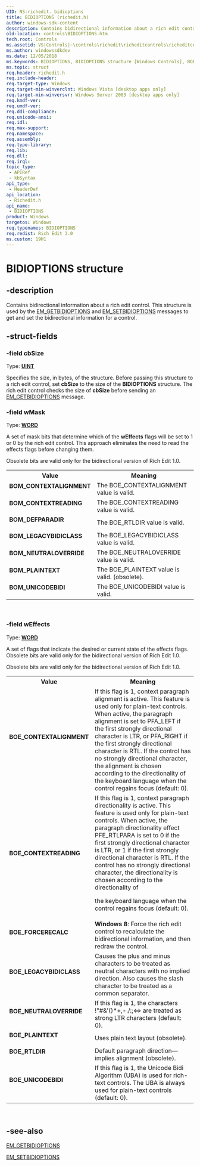 ```yaml
---
UID: NS:richedit._bidioptions
title: BIDIOPTIONS (richedit.h)
author: windows-sdk-content
description: Contains bidirectional information about a rich edit control. This structure is used by the EM_GETBIDIOPTIONS and EM_SETBIDIOPTIONS messages to get and set the bidirectional information for a control.
old-location: controls\BIDIOPTIONS.htm
tech.root: Controls
ms.assetid: VS|Controls|~\controls\richedit\richeditcontrols\richeditcontrolreference\richeditstructures\bidioptions.htm
ms.author: windowssdkdev
ms.date: 12/05/2018
ms.keywords: BIDIOPTIONS, BIDIOPTIONS structure [Windows Controls], BOE_CONTEXTALIGNMENT, BOE_CONTEXTREADING, BOE_FORCERECALC, BOE_LEGACYBIDICLASS, BOE_NEUTRALOVERRIDE, BOE_PLAINTEXT, BOE_RTLDIR, BOE_UNICODEBIDI, BOM_CONTEXTALIGNMENT, BOM_CONTEXTREADING, BOM_DEFPARADIR, BOM_LEGACYBIDICLASS, BOM_NEUTRALOVERRIDE, BOM_PLAINTEXT, BOM_UNICODEBIDI, _win32_BIDIOPTIONS_str, _win32_BIDIOPTIONS_str_cpp, controls.BIDIOPTIONS, controls._win32_BIDIOPTIONS_str, richedit/BIDIOPTIONS
ms.topic: struct
req.header: richedit.h
req.include-header: 
req.target-type: Windows
req.target-min-winverclnt: Windows Vista [desktop apps only]
req.target-min-winversvr: Windows Server 2003 [desktop apps only]
req.kmdf-ver: 
req.umdf-ver: 
req.ddi-compliance: 
req.unicode-ansi: 
req.idl: 
req.max-support: 
req.namespace: 
req.assembly: 
req.type-library: 
req.lib: 
req.dll: 
req.irql: 
topic_type:
 - APIRef
 - kbSyntax
api_type:
 - HeaderDef
api_location:
 - Richedit.h
api_name:
 - BIDIOPTIONS
product: Windows
targetos: Windows
req.typenames: BIDIOPTIONS
req.redist: Rich Edit 3.0
ms.custom: 19H1
---
```


# BIDIOPTIONS structure


## -description


Contains bidirectional information about a rich edit control. This structure is used by the <a href="https://msdn.microsoft.com/055581c0-ae59-4601-a3e9-416705af429a">EM_GETBIDIOPTIONS</a> and <a href="https://msdn.microsoft.com/b518e423-317a-4654-9d9f-c501028e2a0a">EM_SETBIDIOPTIONS</a> messages to get and set the bidirectional information for a control.


## -struct-fields




### -field cbSize

Type: <b><a href="https://docs.microsoft.com/windows/desktop/WinProg/windows-data-types">UINT</a></b>

Specifies the size, in bytes, of the structure. Before passing this structure to a rich edit control, set <b>cbSize</b> to the size of the <b>BIDIOPTIONS</b> structure. The rich edit control checks the size of <b>cbSize</b> before sending an <a href="https://msdn.microsoft.com/055581c0-ae59-4601-a3e9-416705af429a">EM_GETBIDIOPTIONS</a> message.


### -field wMask

Type: <b><a href="https://docs.microsoft.com/windows/desktop/WinProg/windows-data-types">WORD</a></b>

A set of mask bits that determine which of the <b>wEffects</b> flags will be set to 1 or 0 by the rich edit control. This approach eliminates the need to read the effects flags before changing them.

					

Obsolete bits are valid only for the bidirectional version of Rich Edit 1.0.

<table>
<tr>
<th>Value</th>
<th>Meaning</th>
</tr>
<tr>
<td width="40%"><a id="BOM_CONTEXTALIGNMENT"></a><a id="bom_contextalignment"></a><dl>
<dt><b>BOM_CONTEXTALIGNMENT</b></dt>
</dl>
</td>
<td width="60%">
The BOE_CONTEXTALIGNMENT value is valid.

</td>
</tr>
<tr>
<td width="40%"><a id="BOM_CONTEXTREADING"></a><a id="bom_contextreading"></a><dl>
<dt><b>BOM_CONTEXTREADING</b></dt>
</dl>
</td>
<td width="60%">
The BOE_CONTEXTREADING value is valid.

</td>
</tr>
<tr>
<td width="40%"><a id="BOM_DEFPARADIR"></a><a id="bom_defparadir"></a><dl>
<dt><b>BOM_DEFPARADIR</b></dt>
</dl>
</td>
<td width="60%">
The BOE_RTLDIR  value is valid.

</td>
</tr>
<tr>
<td width="40%"><a id="BOM_LEGACYBIDICLASS"></a><a id="bom_legacybidiclass"></a><dl>
<dt><b>BOM_LEGACYBIDICLASS</b></dt>
</dl>
</td>
<td width="60%">
The BOE_LEGACYBIDICLASS value is valid.

</td>
</tr>
<tr>
<td width="40%"><a id="BOM_NEUTRALOVERRIDE"></a><a id="bom_neutraloverride"></a><dl>
<dt><b>BOM_NEUTRALOVERRIDE</b></dt>
</dl>
</td>
<td width="60%">
The BOE_NEUTRALOVERRIDE value is valid.

</td>
</tr>
<tr>
<td width="40%"><a id="BOM_PLAINTEXT"></a><a id="bom_plaintext"></a><dl>
<dt><b>BOM_PLAINTEXT</b></dt>
</dl>
</td>
<td width="60%">
The BOE_PLAINTEXT value is valid. (obsolete).

</td>
</tr>
<tr>
<td width="40%"><a id="BOM_UNICODEBIDI"></a><a id="bom_unicodebidi"></a><dl>
<dt><b>BOM_UNICODEBIDI</b></dt>
</dl>
</td>
<td width="60%">
The BOE_UNICODEBIDI value is valid.

</td>
</tr>
</table>
 


### -field wEffects

Type: <b><a href="https://docs.microsoft.com/windows/desktop/WinProg/windows-data-types">WORD</a></b>

A set of flags that indicate the desired or current state of the effects flags. Obsolete bits are valid only for the bidirectional version of Rich Edit 1.0. 
                    
                    

Obsolete bits are valid only for the bidirectional version of Rich Edit 1.0.

<table>
<tr>
<th>Value</th>
<th>Meaning</th>
</tr>
<tr>
<td width="40%"><a id="BOE_CONTEXTALIGNMENT"></a><a id="boe_contextalignment"></a><dl>
<dt><b>BOE_CONTEXTALIGNMENT</b></dt>
</dl>
</td>
<td width="60%">
If this flag is 1, context paragraph alignment is active. This feature is used only for plain-text controls. When active, the paragraph alignment is set to PFA_LEFT if the first strongly directional character is LTR, or PFA_RIGHT if the first strongly directional character is RTL. If the control has no strongly directional character, the alignment is chosen according to the directionality of the keyboard language when the control regains focus (default: 0). 


</td>
</tr>
<tr>
<td width="40%"><a id="BOE_CONTEXTREADING"></a><a id="boe_contextreading"></a><dl>
<dt><b>BOE_CONTEXTREADING</b></dt>
</dl>
</td>
<td width="60%">
If this flag is 1, context paragraph directionality is active. This feature is used only for plain-text controls. When active, the paragraph directionality effect PFE_RTLPARA is set to 0 if the first strongly directional character is LTR, or 1 if the  first strongly directional character is RTL. If the control has no strongly directional character, the directionality is chosen according to the directionality of 

the keyboard language when the control regains focus (default: 0). 



</td>
</tr>
<tr>
<td width="40%"><a id="BOE_FORCERECALC"></a><a id="boe_forcerecalc"></a><dl>
<dt><b>BOE_FORCERECALC</b></dt>
</dl>
</td>
<td width="60%">
<b>Windows 8</b>: Force the rich edit control to recalculate the bidirectional information, and then redraw the control.

</td>
</tr>
<tr>
<td width="40%"><a id="BOE_LEGACYBIDICLASS"></a><a id="boe_legacybidiclass"></a><dl>
<dt><b>BOE_LEGACYBIDICLASS</b></dt>
</dl>
</td>
<td width="60%">
Causes the plus and minus characters to be treated as neutral characters with no implied direction. Also causes the slash character to be treated as a common separator.

</td>
</tr>
<tr>
<td width="40%"><a id="BOE_NEUTRALOVERRIDE"></a><a id="boe_neutraloverride"></a><dl>
<dt><b>BOE_NEUTRALOVERRIDE</b></dt>
</dl>
</td>
<td width="60%">
If this flag is 1, the characters !"#&amp;'()*+,-./:;&lt;=&gt; are treated as strong LTR characters (default: 0). 


</td>
</tr>
<tr>
<td width="40%"><a id="BOE_PLAINTEXT"></a><a id="boe_plaintext"></a><dl>
<dt><b>BOE_PLAINTEXT</b></dt>
</dl>
</td>
<td width="60%">
Uses plain text layout (obsolete).

</td>
</tr>
<tr>
<td width="40%"><a id="BOE_RTLDIR"></a><a id="boe_rtldir"></a><dl>
<dt><b>BOE_RTLDIR</b></dt>
</dl>
</td>
<td width="60%">
Default paragraph direction—implies alignment (obsolete).

</td>
</tr>
<tr>
<td width="40%"><a id="BOE_UNICODEBIDI"></a><a id="boe_unicodebidi"></a><dl>
<dt><b>BOE_UNICODEBIDI</b></dt>
</dl>
</td>
<td width="60%">
If this flag is 1, the Unicode Bidi Algorithm (UBA) is used for rich-text controls. The UBA is always used for plain-text controls (default: 0). 


</td>
</tr>
</table>
 


## -see-also




<a href="https://msdn.microsoft.com/055581c0-ae59-4601-a3e9-416705af429a">EM_GETBIDIOPTIONS</a>



<a href="https://msdn.microsoft.com/b518e423-317a-4654-9d9f-c501028e2a0a">EM_SETBIDIOPTIONS</a>
 

 

